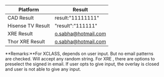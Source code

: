 | Platform           | Result              |
| ------------------ | ------------------- |
| CAD Result         | result:"11111111"   |
| Hisense TV  Result | "result":"111111"   |
| XRE Result         | o.sabha@hotmail.com |
| Thor XRE  Result   | o.sabha@hotmail.com |

**Remarks:**For XCLASS, depends on user input. But no email patterns are checked. Will accept any random string. For XRE , there are options to preselect the signed in email. If user opts to give input, the overlay is closed and user is not able to give any input.